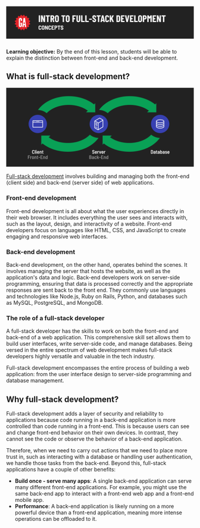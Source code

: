 # ![Intro to Full-Stack Development - Concepts](./assets/hero.png)

**Learning objective:** By the end of this lesson, students will be able to explain the distinction between front-end and back-end development.

## What is full-stack development?

![Full stack development end to end workflow](./assets/the-building-blocks.png)

[Full-stack development](https://www.mongodb.com/languages/full-stack-development) involves building and managing both the front-end (client side) and back-end (server side) of web applications.

### Front-end development

Front-end development is all about what the user experiences directly in their web browser. It includes everything the user sees and interacts with, such as the layout, design, and interactivity of a website. Front-end developers focus on languages like HTML, CSS, and JavaScript to create engaging and responsive web interfaces.

### Back-end development

Back-end development, on the other hand, operates behind the scenes. It involves managing the server that hosts the website, as well as the application's data and logic. Back-end developers work on server-side programming, ensuring that data is processed correctly and the appropriate responses are sent back to the front end. They commonly use languages and technologies like Node.js, Ruby on Rails, Python, and databases such as MySQL, PostgreSQL, and MongoDB.

### The role of a full-stack developer

A full-stack developer has the skills to work on both the front-end and back-end of a web application. This comprehensive skill set allows them to build user interfaces, write server-side code, and manage databases. Being versed in the entire spectrum of web development makes full-stack developers highly versatile and valuable in the tech industry.

Full-stack development encompasses the entire process of building a web application: from the user interface design to server-side programming and database management.

## Why full-stack development?

Full-stack development adds a layer of security and reliability to applications because code running in a back-end application is more controlled than code running in a front-end. This is because users can see and change front-end behavior on their own devices. In contrast, they cannot see the code or observe the behavior of a back-end application.

Therefore, when we need to carry out actions that we need to place more trust in, such as interacting with a database or handling user authentication, we handle those tasks from the back-end. Beyond this, full-stack applications have a couple of other benefits:

- **Build once - serve many apps**: A single back-end application can serve many different front-end applications. For example, you might use the same back-end app to interact with a front-end web app and a front-end mobile app.
- **Performance**: A back-end application is likely running on a more powerful device than a front-end application, meaning more intense operations can be offloaded to it.
